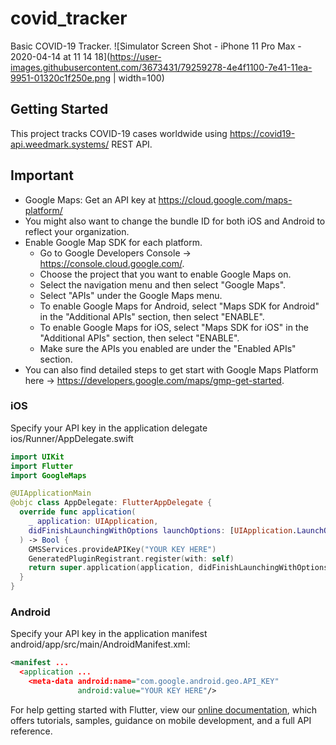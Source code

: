 # covid_tracker

Basic COVID-19 Tracker.
![Simulator Screen Shot - iPhone 11 Pro Max - 2020-04-14 at 11 14 18](https://user-images.githubusercontent.com/3673431/79259278-4e4f1100-7e41-11ea-9951-01320c1f250e.png | width=100)



## Getting Started

This project tracks COVID-19 cases worldwide using https://covid19-api.weedmark.systems/ REST API.

## Important
- Google Maps: Get an API key at https://cloud.google.com/maps-platform/
- You might also want to change the bundle ID for both iOS and Android to reflect your organization.
- Enable Google Map SDK for each platform.
    - Go to Google Developers Console -> https://console.cloud.google.com/.
    - Choose the project that you want to enable Google Maps on.
    - Select the navigation menu and then select "Google Maps".
    - Select "APIs" under the Google Maps menu.
    - To enable Google Maps for Android, select "Maps SDK for Android" in the "Additional APIs" section, then select "ENABLE".
    - To enable Google Maps for iOS, select "Maps SDK for iOS" in the "Additional APIs" section, then select "ENABLE".
    - Make sure the APIs you enabled are under the "Enabled APIs" section.
- You can also find detailed steps to get start with Google Maps Platform here -> https://developers.google.com/maps/gmp-get-started.

### iOS
Specify your API key in the application delegate ios/Runner/AppDelegate.swift
```swift
import UIKit
import Flutter
import GoogleMaps

@UIApplicationMain
@objc class AppDelegate: FlutterAppDelegate {
  override func application(
    _ application: UIApplication,
    didFinishLaunchingWithOptions launchOptions: [UIApplication.LaunchOptionsKey: Any]?
  ) -> Bool {
    GMSServices.provideAPIKey("YOUR KEY HERE")
    GeneratedPluginRegistrant.register(with: self)
    return super.application(application, didFinishLaunchingWithOptions: launchOptions)
  }
}
```

### Android
Specify your API key in the application manifest android/app/src/main/AndroidManifest.xml:
```xml
<manifest ...
  <application ...
    <meta-data android:name="com.google.android.geo.API_KEY"
               android:value="YOUR KEY HERE"/>
```


For help getting started with Flutter, view our
[online documentation](https://flutter.dev/docs), which offers tutorials,
samples, guidance on mobile development, and a full API reference.
